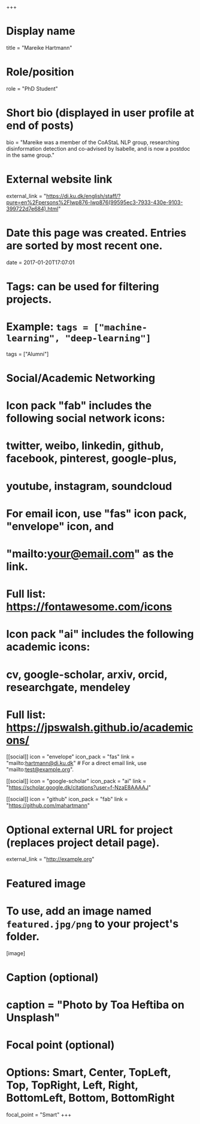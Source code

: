 +++
# Display name
title = "Mareike Hartmann"

# Role/position
role = "PhD Student"

# Short bio (displayed in user profile at end of posts)
bio = "Mareike was a member of the CoAStaL NLP group, researching disinformation detection and co-advised by Isabelle, and is now a postdoc in the same group."

# External website link
external_link = "https://di.ku.dk/english/staff/?pure=en%2Fpersons%2Flwp876-lwp876(99595ec3-7933-430e-9103-399722d7e684).html"

# Date this page was created. Entries are sorted by most recent one.
date = 2017-01-20T17:07:01

# Tags: can be used for filtering projects.
# Example: `tags = ["machine-learning", "deep-learning"]`
tags = ["Alumni"]

# Social/Academic Networking
#
# Icon pack "fab" includes the following social network icons:
#
#   twitter, weibo, linkedin, github, facebook, pinterest, google-plus,
#   youtube, instagram, soundcloud
#
#   For email icon, use "fas" icon pack, "envelope" icon, and
#   "mailto:your@email.com" as the link.
#
#   Full list: https://fontawesome.com/icons
#
# Icon pack "ai" includes the following academic icons:
#
#   cv, google-scholar, arxiv, orcid, researchgate, mendeley
#
#   Full list: https://jpswalsh.github.io/academicons/

[[social]]
icon = "envelope"
icon_pack = "fas"
link = "mailto:hartmann@di.ku.dk"  # For a direct email link, use "mailto:test@example.org".

[[social]]
icon = "google-scholar"
icon_pack = "ai"
link = "https://scholar.google.dk/citations?user=f-NzaE8AAAAJ"

[[social]]
icon = "github"
icon_pack = "fab"
link = "https://github.com/mahartmann"


# Optional external URL for project (replaces project detail page).
external_link = "http://example.org"

# Featured image
# To use, add an image named `featured.jpg/png` to your project's folder. 
[image]
  # Caption (optional)
  # caption = "Photo by Toa Heftiba on Unsplash"

  # Focal point (optional)
  # Options: Smart, Center, TopLeft, Top, TopRight, Left, Right, BottomLeft, Bottom, BottomRight
  focal_point = "Smart"
+++
